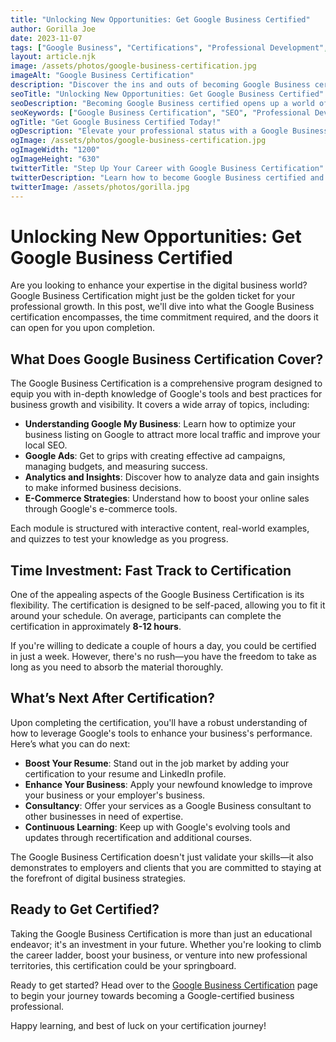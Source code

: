 ```yaml
---
title: "Unlocking New Opportunities: Get Google Business Certified"
author: Gorilla Joe
date: 2023-11-07
tags: ["Google Business", "Certifications", "Professional Development", "SEO"]
layout: article.njk
image: /assets/photos/google-business-certification.jpg
imageAlt: "Google Business Certification"
description: "Discover the ins and outs of becoming Google Business certified – what to expect, how long it takes, and the opportunities that await."
seoTitle: "Unlocking New Opportunities: Get Google Business Certified"
seoDescription: "Becoming Google Business certified opens up a world of opportunities. Find out what you need to know about the certification process and benefits."
seoKeywords: ["Google Business Certification", "SEO", "Professional Development", "Digital Marketing"]
ogTitle: "Get Google Business Certified Today!"
ogDescription: "Elevate your professional status with a Google Business Certification. Discover how with our comprehensive guide."
ogImage: /assets/photos/google-business-certification.jpg
ogImageWidth: "1200"
ogImageHeight: "630"
twitterTitle: "Step Up Your Career with Google Business Certification"
twitterDescription: "Learn how to become Google Business certified and why it's a smart move for your professional development."
twitterImage: /assets/photos/gorilla.jpg
---
```


# Unlocking New Opportunities: Get Google Business Certified

Are you looking to enhance your expertise in the digital business world? Google Business Certification might just be the golden ticket for your professional growth. In this post, we'll dive into what the Google Business certification encompasses, the time commitment required, and the doors it can open for you upon completion.

## What Does Google Business Certification Cover?

The Google Business Certification is a comprehensive program designed to equip you with in-depth knowledge of Google's tools and best practices for business growth and visibility. It covers a wide array of topics, including:

- **Understanding Google My Business**: Learn how to optimize your business listing on Google to attract more local traffic and improve your local SEO.
- **Google Ads**: Get to grips with creating effective ad campaigns, managing budgets, and measuring success.
- **Analytics and Insights**: Discover how to analyze data and gain insights to make informed business decisions.
- **E-Commerce Strategies**: Understand how to boost your online sales through Google's e-commerce tools.

Each module is structured with interactive content, real-world examples, and quizzes to test your knowledge as you progress.

## Time Investment: Fast Track to Certification

One of the appealing aspects of the Google Business Certification is its flexibility. The certification is designed to be self-paced, allowing you to fit it around your schedule. On average, participants can complete the certification in approximately **8-12 hours**.

If you're willing to dedicate a couple of hours a day, you could be certified in just a week. However, there's no rush—you have the freedom to take as long as you need to absorb the material thoroughly.

## What’s Next After Certification?

Upon completing the certification, you'll have a robust understanding of how to leverage Google's tools to enhance your business's performance. Here’s what you can do next:

- **Boost Your Resume**: Stand out in the job market by adding your certification to your resume and LinkedIn profile.
- **Enhance Your Business**: Apply your newfound knowledge to improve your business or your employer's business.
- **Consultancy**: Offer your services as a Google Business consultant to other businesses in need of expertise.
- **Continuous Learning**: Keep up with Google's evolving tools and updates through recertification and additional courses.

The Google Business Certification doesn't just validate your skills—it also demonstrates to employers and clients that you are committed to staying at the forefront of digital business strategies.

## Ready to Get Certified?

Taking the Google Business Certification is more than just an educational endeavor; it's an investment in your future. Whether you're looking to climb the career ladder, boost your business, or venture into new professional territories, this certification could be your springboard.

Ready to get started? Head over to the [Google Business Certification](https://grow.google/certificates/) page to begin your journey towards becoming a Google-certified business professional.

Happy learning, and best of luck on your certification journey!

